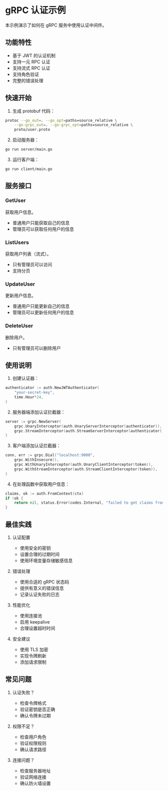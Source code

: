 # gRPC 认证示例

本示例演示了如何在 gRPC 服务中使用认证中间件。

## 功能特性

- 基于 JWT 的认证机制
- 支持一元 RPC 认证
- 支持流式 RPC 认证
- 支持角色验证
- 完整的错误处理

## 快速开始

1. 生成 protobuf 代码：
```bash
protoc --go_out=. --go_opt=paths=source_relative \
    --go-grpc_out=. --go-grpc_opt=paths=source_relative \
    proto/user.proto
```

2. 启动服务器：
```bash
go run server/main.go
```

3. 运行客户端：
```bash
go run client/main.go
```

## 服务接口

### GetUser
获取用户信息。
- 普通用户只能获取自己的信息
- 管理员可以获取任何用户的信息

### ListUsers
获取用户列表（流式）。
- 只有管理员可以访问
- 支持分页

### UpdateUser
更新用户信息。
- 普通用户只能更新自己的信息
- 管理员可以更新任何用户的信息

### DeleteUser
删除用户。
- 只有管理员可以删除用户

## 使用说明

1. 创建认证器：
```go
authenticator := auth.NewJWTAuthenticator(
    "your-secret-key",
    time.Hour*24,
)
```

2. 服务器端添加认证拦截器：
```go
server := grpc.NewServer(
    grpc.UnaryInterceptor(auth.UnaryServerInterceptor(authenticator)),
    grpc.StreamInterceptor(auth.StreamServerInterceptor(authenticator)),
)
```

3. 客户端添加认证拦截器：
```go
conn, err := grpc.Dial("localhost:9000",
    grpc.WithInsecure(),
    grpc.WithUnaryInterceptor(auth.UnaryClientInterceptor(token)),
    grpc.WithStreamInterceptor(auth.StreamClientInterceptor(token)),
)
```

4. 在处理函数中获取用户信息：
```go
claims, ok := auth.FromContext(ctx)
if !ok {
    return nil, status.Error(codes.Internal, "failed to get claims from context")
}
```

## 最佳实践

1. 认证配置
   - 使用安全的密钥
   - 设置合理的过期时间
   - 使用环境变量存储敏感信息

2. 错误处理
   - 使用合适的 gRPC 状态码
   - 提供有意义的错误信息
   - 记录认证失败的日志

3. 性能优化
   - 使用连接池
   - 启用 keepalive
   - 合理设置超时时间

4. 安全建议
   - 使用 TLS 加密
   - 实现令牌刷新
   - 添加请求限制

## 常见问题

1. 认证失败？
   - 检查令牌格式
   - 验证密钥是否正确
   - 确认令牌未过期

2. 权限不足？
   - 检查用户角色
   - 验证权限规则
   - 确认请求路径

3. 连接问题？
   - 检查服务器地址
   - 验证网络连接
   - 确认防火墙设置 